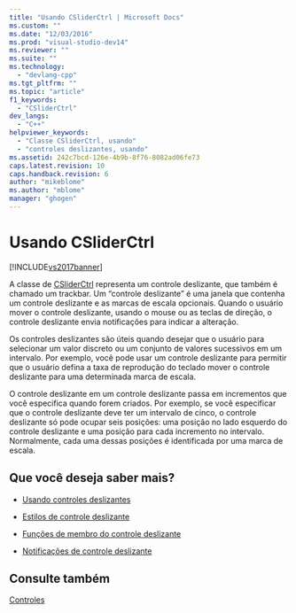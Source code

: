 ```yaml
---
title: "Usando CSliderCtrl | Microsoft Docs"
ms.custom: ""
ms.date: "12/03/2016"
ms.prod: "visual-studio-dev14"
ms.reviewer: ""
ms.suite: ""
ms.technology: 
  - "devlang-cpp"
ms.tgt_pltfrm: ""
ms.topic: "article"
f1_keywords: 
  - "CSliderCtrl"
dev_langs: 
  - "C++"
helpviewer_keywords: 
  - "Classe CSliderCtrl, usando"
  - "controles deslizantes, usando"
ms.assetid: 242c7bcd-126e-4b9b-8f76-8082ad06fe73
caps.latest.revision: 10
caps.handback.revision: 6
author: "mikeblome"
ms.author: "mblome"
manager: "ghogen"
---
```

# Usando CSliderCtrl
[!INCLUDE[vs2017banner](../assembler/inline/includes/vs2017banner.md)]

A classe de [CSliderCtrl](../mfc/reference/csliderctrl-class.md) representa um controle deslizante, que também é chamado um trackbar.  Um “controle deslizante” é uma janela que contenha um controle deslizante e as marcas de escala opcionais.  Quando o usuário mover o controle deslizante, usando o mouse ou as teclas de direção, o controle deslizante envia notificações para indicar a alteração.  
  
 Os controles deslizantes são úteis quando desejar que o usuário para selecionar um valor discreto ou um conjunto de valores sucessivos em um intervalo.  Por exemplo, você pode usar um controle deslizante para permitir que o usuário defina a taxa de reprodução do teclado mover o controle deslizante para uma determinada marca de escala.  
  
 O controle deslizante em um controle deslizante passa em incrementos que você especifica quando forem criados.  Por exemplo, se você especificar que o controle deslizante deve ter um intervalo de cinco, o controle deslizante só pode ocupar seis posições: uma posição no lado esquerdo do controle deslizante e uma posição para cada incremento no intervalo.  Normalmente, cada uma dessas posições é identificada por uma marca de escala.  
  
## Que você deseja saber mais?  
  
-   [Usando controles deslizantes](../Topic/Using%20Slider%20Controls.md)  
  
-   [Estilos de controle deslizante](../Topic/Slider%20Control%20Styles.md)  
  
-   [Funções de membro do controle deslizante](../mfc/slider-control-member-functions.md)  
  
-   [Notificações de controle deslizante](../mfc/slider-notification-messages.md)  
  
## Consulte também  
 [Controles](../mfc/controls-mfc.md)